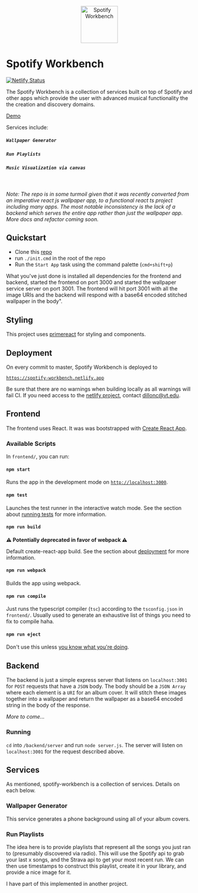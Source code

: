 <p align="center">
  <a href="https://spotiverse.io/">
    <img
      alt="Spotify Workbench"
      src="frontend/public/spotify-workbench-icon.png"
      width="100"
    />
  </a>
</p>

# Spotify Workbench

[![Netlify Status](https://api.netlify.com/api/v1/badges/1a9ec675-5f24-47f6-9541-bb85277f1e43/deploy-status)](https://app.netlify.com/sites/spotify-workbench/deploys)

The Spotify Workbench is a collection of services built on top of Spotify and other apps which provide the user with advanced musical functionality the the creation and discovery domains.

[Demo](https://spotify-workbench.netlify.app)

Services include:

##### `Wallpaper Generator`

##### `Run Playlists`

##### `Music Visualization via canvas`

<br>

_Note: The repo is in some turmoil given that it was recently converted from an imperative react js wallpaper app, to a functional react ts project including many apps. The most notable inconsistency is the lack of a backend which serves the entire app rather than just the wallpaper app. More docs and refactor coming soon._

## Quickstart

- Clone this [repo](https://github.com/Cutaiar/album-cover-wallpaper.git)
- run `./init.cmd` in the root of the repo
- Run the `Start App` task using the command palette (`cmd+shift+p`)

What you've just done is installed all dependencies for the frontend and backend, started the frontend on port 3000 and started the wallpaper service server on port 3001. The frontend will hit port 3001 with all the image URIs and the backend will respond with a base64 encoded stitched wallpaper in the body".

## Styling

This project uses [primereact](https://primefaces.org/primereact/showcase/#/setup) for styling and components.

## Deployment

On every commit to master, Spotify Workbench is deployed to

[`https://spotify-workbench.netlify.app`](https://spotify-workbench.netlify.app)

Be sure that there are no warnings when building locally as all warnings will fail CI. If you need access to the [netlify project](https://app.netlify.com/sites/spotify-workbench/overview), contact dillonc@vt.edu.

## Frontend

The frontend uses React. It was was bootstrapped with [Create React App](https://github.com/facebook/create-react-app).

### Available Scripts

In `frontend/`, you can run:

#### `npm start`

Runs the app in the development mode on [`http://localhost:3000`](http://localhost:3000).

#### `npm test`

Launches the test runner in the interactive watch mode. See the section about [running tests](https://facebook.github.io/create-react-app/docs/running-tests) for more information.

#### `npm run build`

**⚠ Potentially deprecated in favor of webpack ⚠️**

Default create-react-app build. See the section about [deployment](https://facebook.github.io/create-react-app/docs/deployment) for more information.

#### `npm run webpack`

Builds the app using webpack.

#### `npm run compile`

Just runs the typescript compiler (`tsc`) according to the `tsconfig.json` in `frontend/`. Usually used to generate an exhaustive list of things you need to fix to compile haha.

#### `npm run eject`

Don't use this unless [you know what you're doing](https://facebook.github.io/create-react-app/docs/deployment).

## Backend

The backend is just a simple express server that listens on `localhost:3001` for `POST` requests that have a `JSON` body. The body should be a `JSON Array` where each element is a `URI` for an album cover. It will stitch these images together into a wallpaper and return the wallpaper as a base64 encoded string in the body of the response.

_More to come..._

### Running

`cd` into `/backend/server` and run `node server.js`. The server will listen on `localhost:3001` for the request described above.

## Services

As mentioned, spotify-workbench is a collection of services. Details on each below.

### Wallpaper Generator

This service generates a phone background using all of your album covers.

### Run Playlists

The idea here is to provide playlists that represent all the songs you just ran to (presumably discovered via radio). This will use the Spotify api to grab your last x songs, and the Strava api to get your most recent run. We can then use timestamps to construct this playlist, create it in your library, and provide a nice image for it.

I have part of this implemented in another project.
